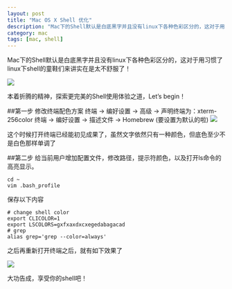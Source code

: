 ```yaml
---
layout: post
title: "Mac OS X Shell 优化"
description: "Mac下的Shell默认是白底黑字并且没有linux下各种色彩区分的，这对于用习惯了linux下shell的童鞋们来讲实在是太不舒服了！"
category: mac
tags: [mac, shell]
---
```


Mac下的Shell默认是白底黑字并且没有linux下各种色彩区分的，这对于用习惯了linux下shell的童鞋们来讲实在是太不舒服了！

![](https://jervyshi.com/assets/images/713d9449gw1e3pa9xfv1fj.jpg)

本着折腾的精神，探索更完美的Shell使用体验之道，Let’s begin！

##第一步
修改终端配色方案
终端 -> 编好设置 -> 高级 -> 声明终端为：xterm-256color
终端 -> 编好设置 -> 描述文件 -> Homebrew (要设置为默认的啦)
![](https://jervyshi.com/assets/images/713d9449gw1e3pa9u5x95j.jpg)

这个时候打开终端已经能初见成果了，虽然文字依然只有一种颜色，但底色至少不是白色那样单调了

##第二步
给当前用户增加配置文件，修改路径，提示符颜色，以及打开ls命令的高亮显示。

	cd ~
	vim .bash_profile

保存以下内容

	# change shell color
	export CLICOLOR=1
	export LSCOLORS=gxfxaxdxcxegedabagacad
	# grep
	alias grep='grep --color=always'

之后再重新打开终端之后，就有如下效果了

![](https://jervyshi.com/assets/images/713d9449gw1e3pa9wmqzsj.jpg)

大功告成，享受你的shell吧！
